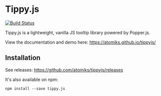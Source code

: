 # Tippy.js
[![Build Status](https://travis-ci.org/atomiks/tippyjs.svg?branch=master)](https://travis-ci.org/artyomtrityak/tippyjs)

Tippy.js is a lightweight, vanilla JS tooltip library powered by Popper.js.

View the documentation and demo here: https://atomiks.github.io/tippyjs/

## Installation

See releases: https://github.com/atomiks/tippyjs/releases

It's also available on npm:
```
npm install --save tippy.js
```


